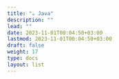 ```yaml
---
title: "☕️ Java"
description: ""
lead: ""
date: 2023-11-01T00:04:50+03:00
lastmod: 2023-11-01T00:04:50+03:00
draft: false
weight: 17
type: docs
layout: list
---
```

